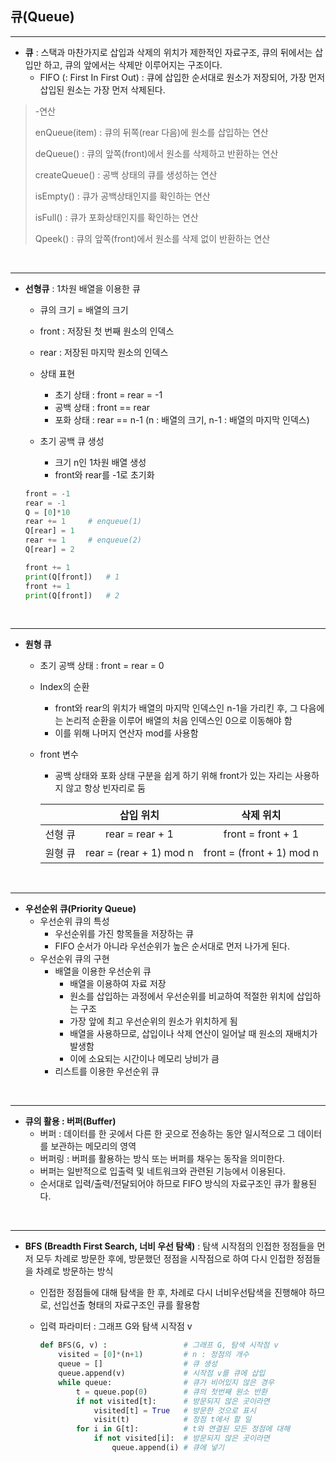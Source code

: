 ## 큐(Queue)

---

- **큐** : 스택과 마찬가지로 삽입과 삭제의 위치가 제한적인 자료구조, 큐의 뒤에서는 삽입만 하고, 큐의 앞에서는 삭제만 이루어지는 구조이다.
  - FIFO (: First In First Out) : 큐에 삽입한 순서대로 원소가 저장되어, 가장 먼저 삽입된 원소는 가장 먼저 삭제된다.

> -연산
>
> enQueue(item) : 큐의 뒤쪽(rear 다음)에 원소를 삽입하는 연산
>
> deQueue() : 큐의 앞쪽(front)에서 원소를 삭제하고 반환하는 연산
>
> createQueue() : 공백 상태의 큐를 생성하는 연산
>
> isEmpty() : 큐가 공백상태인지를 확인하는 연산
>
> isFull() : 큐가 포화상태인지를 확인하는 연산
>
> Qpeek() : 큐의 앞쪽(front)에서 원소를 삭제 없이 반환하는 연산

<br>

---

- **선형큐** : 1차원 배열을 이용한 큐

  - 큐의 크기 = 배열의 크기
  - front : 저장된 첫 번째 원소의 인덱스
  - rear : 저장된 마지막 원소의 인덱스

  - 상태 표현
    - 초기 상태 : front = rear = -1
    - 공백 상태 : front == rear
    - 포화 상태 : rear == n-1 (n : 배열의 크기, n-1 : 배열의 마지막 인덱스)
  - 초기 공백 큐 생성
    - 크기 n인 1차원 배열 생성
    - front와 rear를 -1로 초기화

  ```python
  front = -1
  rear = -1
  Q = [0]*10
  rear += 1		# enqueue(1)
  Q[rear] = 1
  rear += 1		# enqueue(2)
  Q[rear] = 2
  
  front += 1
  print(Q[front])	# 1
  front += 1
  print(Q[front])	# 2
  ```

<br>

---

- **원형 큐**

  - 초기 공백 상태 : front = rear = 0

  - Index의 순환

    - front와 rear의 위치가 배열의 마지막 인덱스인 n-1을 가리킨 후, 그 다음에는 논리적 순환을 이루어 배열의 처음 인덱스인 0으로 이동해야 함
    - 이를 위해 나머지 연산자 mod를 사용함

  - front 변수

    - 공백 상태와 포화 상태 구분을 쉽게 하기 위해 front가 있는 자리는 사용하지 않고 항상 빈자리로 둠

    |         |        삽입 위치        |         삭제 위치         |
    | :-----: | :---------------------: | :-----------------------: |
    | 선형 큐 |     rear = rear + 1     |     front = front + 1     |
    | 원형 큐 | rear = (rear + 1) mod n | front = (front + 1) mod n |

<br>

---

- **우선순위 큐(Priority Queue)**
  - 우선순위 큐의 특성
    - 우선순위를 가진 항목들을 저장하는 큐
    - FIFO 순서가 아니라 우선순위가 높은 순서대로 먼저 나가게 된다.
  - 우선순위 큐의 구현
    - 배열을 이용한 우선순위 큐
      - 배열을 이용하여 자료 저장
      - 원소를 삽입하는 과정에서 우선순위를 비교하여 적절한 위치에 삽입하는 구조
      - 가장 앞에 최고 우선순위의 원소가 위치하게 됨
      - 배열을 사용하므로, 삽입이나 삭제 연산이 일어날 때 원소의 재배치가 발생함
      - 이에 소요되는 시간이나 메모리 낭비가 큼
    - 리스트를 이용한 우선순위 큐

<br>

---

- **큐의 활용 : 버퍼(Buffer)**
  - 버퍼 : 데이터를 한 곳에서 다른 한 곳으로 전송하는 동안 일시적으로 그 데이터를 보관하는 메모리의 영역
  - 버퍼링 : 버퍼를 활용하는 방식 또는 버퍼를 채우는 동작을 의미한다.
  - 버퍼는 일반적으로 입출력 및 네트워크와 관련된 기능에서 이용된다.
  - 순서대로 입력/출력/전달되어야 하므로 FIFO 방식의 자료구조인 큐가 활용된다.

<br>

---

- **BFS (Breadth First Search, 너비 우선 탐색)** : 탐색 시작점의 인접한 정점들을 먼저 모두 차례로 방문한 후에, 방문했던 정점을 시작점으로 하여 다시 인접한 정점들을 차례로 방문하는 방식

  - 인접한 정점들에 대해 탐색을 한 후, 차례로 다시 너비우선탐색을 진행해야 하므로, 선입선출 형태의 자료구조인 큐를 활용함

  - 입력 파라미터 : 그래프 G와 탐색 시작점 v

    ```python
    def BFS(G, v) :					# 그래프 G, 탐색 시작점 v
        visited = [0]*(n+1)			# n : 정점의 개수
        queue = []					# 큐 생성
        queue.append(v)				# 시작점 v를 큐에 삽입
        while queue:				# 큐가 비어있지 않은 경우
            t = queue.pop(0)		# 큐의 첫번째 원소 반환
            if not visited[t]:		# 방문되지 않은 곳이라면
                visited[t] = True	# 방문한 것으로 표시
                visit(t)			# 정점 t에서 할 일
            for i in G[t]:			# t와 연결된 모든 정점에 대해
                if not visited[i]:	# 방문되지 않은 곳이라면
                    queue.append(i)	# 큐에 넣기
    ```